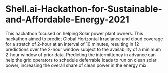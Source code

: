 # Shell.ai-Hackathon-for-Sustainable-and-Affordable-Energy-2021

This hackathon focused on helping Solar power plant owners. This hackathon aimed to predict Global Horizontal Irradiance and cloud coverage for a stretch of 2-hour at an interval of 10 minutes, resulting in 12 predictions over the 2-hour window subject to the availability of a minimum 2-hour window of prior data. Predicting the intermittency in advance can help the grid operators to schedule deferrable loads to run on clean solar power, increasing the overall share of clean power in the energy mix.
